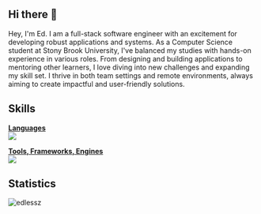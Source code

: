 ## Hi there 👋

Hey, I'm Ed. I am a full-stack software engineer with an excitement for developing robust applications and systems. As a Computer Science student at Stony Brook University, I've balanced my studies with hands-on experience in various roles. From designing and building applications to mentoring other learners, I love diving into new challenges and expanding my skill set. I thrive in both team settings and remote environments, always aiming to create impactful and user-friendly solutions.

## Skills
<ins>**Languages**</ins>\
![](https://skillicons.dev/icons?i=html,css,scss,js,ts,cs,java,py,ocaml,ruby)

<ins>**Tools, Frameworks, Engines**</ins>\
![](https://skillicons.dev/icons?i=angular,tailwind,jquery,dotnet,electron,firebase,discordjs,electron,nodejs,npm,p5js,unity,gamemakerstudio,git)

## Statistics
<img src="https://github-readme-stats.vercel.app/api/top-langs/?username=edlessz&layout=compact&hide=html" alt="edlessz" />
</div>
